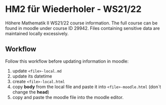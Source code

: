 # HM2 für Wiederholer - WS21/22

Höhere Mathematik II WS21/22 course information. The full course can be found in moodle under course ID 29942. Files containing sensitive data are maintained locally excessively. 

## Workflow

Follow this workflow before updating information in moodle: 

1. update `<file>-local.md`
2. update its datetime
3. create `<file>-local.html`
4. copy **body** from the local file and paste it into `<file>-moodle.html` (don`t change the **head**)
5. copy and paste the moodle file into the moodle editor. 
